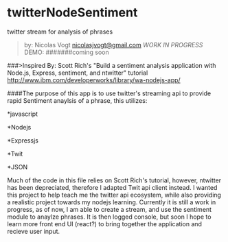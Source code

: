 # twitterNodeSentiment
twitter stream for analysis of phrases
  >by: Nicolas Vogt 
  >nicolasjvogt@gmail.com
*WORK IN PROGRESS*
DEMO: 
#######coming soon

###>Inspired By:
Scott Rich's "Build a sentiment analysis application with Node.js, Express, sentiment, and ntwitter" tutorial
http://www.ibm.com/developerworks/library/wa-nodejs-app/


####The purpose of this app is to use twitter's streaming api to provide rapid Sentiment anaylsis of a phrase,  this utilizes: 

   *javascript
   
   *Nodejs
   
   *Expressjs
   
   *Twit
   
   *JSON

Much of the code in this file relies on Scott Rich's tutorial, however, ntwitter has been depreciated, therefore I adapted Twit api client instead.
I wanted this project to help teach me the twitter api ecosystem, while also providing a realistic project towards my nodejs learning. 
Currently it is still a work in progress, as of now, I am able to create a stream, and use the sentiment module to anaylze phrases. It is then logged 
console, but soon I hope to learn more front end UI (react?) to bring together the application and recieve user input. 
